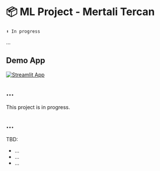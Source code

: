 # 📦 ML Project - Mertali Tercan
```
⬆️ In progress
```

...

## Demo App

[![Streamlit App](https://static.streamlit.io/badges/streamlit_badge_black_white.svg)](https://mt-ml_project.streamlit.app/)

## ...

This project is in progress.

## ...

TBD:
- ...
- ...
- ...
